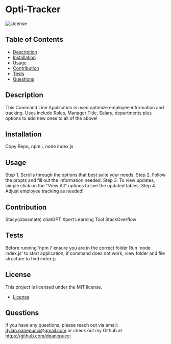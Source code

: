 # Opti-Tracker

![License](https://img.shields.io/badge/license-MIT-blue.svg)

## Table of Contents
- [Description](#description)
- [Installation](#installation)
- [Usage](#usage)
- [Contribution](#contribution)
- [Tests](#tests)
- [Questions](#questions)

## Description
This Command Line Application is used optimize employee information and tracking. Uses include Roles, Manager Title, Salary, departments plus options to add new ones to all of the above!

## Installation
Copy Repo, npm i, node index.js

## Usage
Step 1. Scrolls through the options that best suite your needs.
Step 2. Follow the propts and fill out the information needed.
Step 3. To view updates, simple click on the "View All" options to see the updated tables.
Step 4. Adjust employee tracking as needed!

## Contribution
Stacy(classmate)
chatGPT
Xpert Learning Tool
StackOverflow

## Tests
Before running 'npm i' ensure you are in the correct folder
Run 'node index.js' to start application, if command does not work, view folder and file structure to find index.js

## License
This project is licensed under the MIT license. 
* [License](https://opensource.org/licenses/MIT)

## Questions
If you have any questions, please reach out via email: dylan.panepucci@gmail.com or check out my Github at https://github.com/dpanepucci